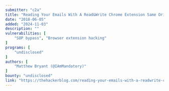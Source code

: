 ```yaml
---
submitter: "c2a"
title: "Reading Your Emails With A Read&Write Chrome Extension Same Origin Policy Bypass (~8 Million Users Affected)"
date: "2018-06-05"
added: "2024-11-03"
description: ""
vulnerabilities: [
    "SOP bypass", "Browser extension hacking"
]
programs: [
    "undisclosed"
]
authors: [
    "Matthew Bryant (@IAmMandatory)"
]
bounty: "undisclosed"
link: "https://thehackerblog.com/reading-your-emails-with-a-readwrite-chrome-extension-same-origin-policy-bypass-8-million-users-affected/index.html"
---
```




